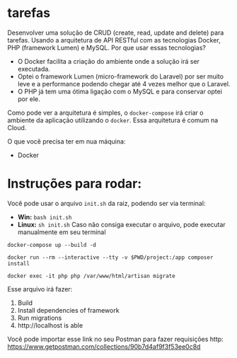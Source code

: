 # tarefas
Desenvolver uma solução de CRUD (create, read, update and delete) para tarefas.
Usando a arquitetura de API RESTful com as tecnologias Docker, PHP (framework Lumen) e MySQL.
Por que usar essas tecnologias?
  * O Docker facilita a criação do ambiente onde a solução irá ser executada.
  * Optei o framework Lumen (micro-framework do Laravel) por ser muito leve e a performance podendo chegar até 4 vezes melhor que o Laravel.
  * O PHP já tem uma ótima ligação com o MySQL e para conservar optei por ele.

Como pode ver a arquitetura é simples, o `docker-compose` irá criar o ambiente da aplicação utilizando o `docker`. Essa arquitetura é comum na Cloud.

O que você precisa ter em nua máquina:
  * Docker

# Instruções para rodar:
Você pode usar o arquivo `init.sh` da raiz, podendo ser via terminal:
  * **Win:** `bash init.sh`
  * **Linux:** `sh init.sh`
  Caso não consiga executar o arquivo, pode executar manualmente em seu terminal
  ```
docker-compose up --build -d

docker run --rm --interactive --tty -v $PWD/project:/app composer install

docker exec -it php php /var/www/html/artisan migrate
  ```
  
 Esse arquivo irá fazer:
  1. Build
  2. Install dependencies of framework
  3. Run migrations 
  4. http://localhost is able

Você pode importar esse link no seu Postman para fazer requisições http: https://www.getpostman.com/collections/90b7d4af9f3f53ee0c8d
